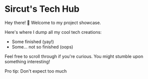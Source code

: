 # Sircut's Tech Hub

Hey there! 👋 Welcome to my project showcase.

Here's where I dump all my cool tech creations:
- Some finished (yay!)
- Some... not so finished (oops)

Feel free to scroll through if you're curious.
You might stumble upon something interesting!

Pro tip: Don't expect too much